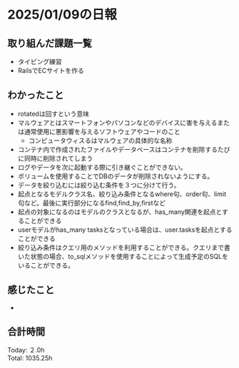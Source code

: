 # 2025/01/09の日報
## 取り組んだ課題一覧
* タイピング練習
*  RailsでECサイトを作る
## わかったこと
* rotatedは回すという意味
* マルウェアとはスマートフォンやパソコンなどのデバイスに害を与えるまたは通常使用に悪影響を与えるソフトウェアやコードのこと
  *  コンピュータウィスるはマルウェアの具体的な名称
*  コンテナ内で作成されたファイルやデータベースはコンテナを削除するたびに同時に削除されてしまう
  *  ログやデータを次に起動する際に引き継ぐことができない。
  *  ボリュームを使用することでDBのデータが削除されないようにする。
*  データを絞り込むには絞り込む条件を３つに分けて行う。
  *  起点となるモデルクラス名、絞り込み条件となるwhere句、order句、limit句など。最後に実行部分になるfind,find_by,firstなど
  *  起点の対象になるのはモデルのクラスとなるが、has_many関連を起点とすることができる
  *  userモデルがhas_many tasksとなっている場合は、user.tasksを起点とすることができる
  *  絞り込み条件はクエリ用のメソッドを利用することができる。クエリまで書いた状態の場合、to_sqlメソッドを使用することによって生成予定のSQLをいることができる。
                         
## 感じたこと
* 
## 合計時間 
Today: ２.0h<br>
Total: 1035.25h
